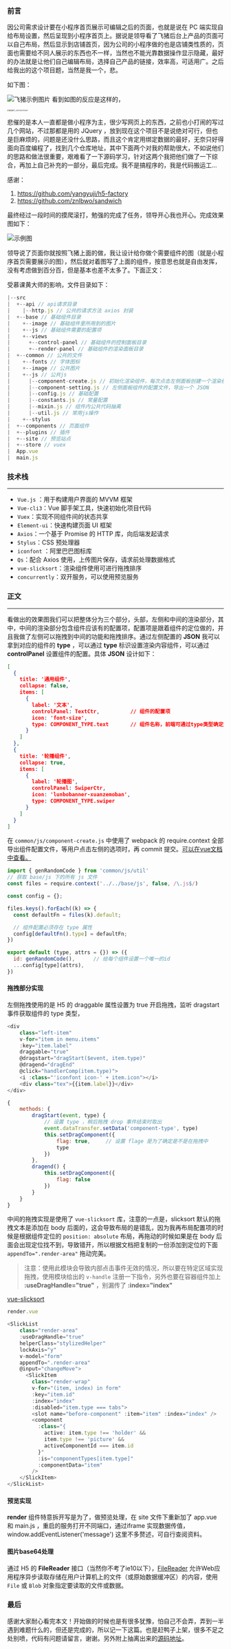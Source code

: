 ### 前言

因公司需求设计要在小程序首页展示可编辑之后的页面，也就是说在 PC 端实现自给布局设置，然后呈现到小程序首页上。据说是领导看了飞猪后台上产品的页面可以自己布局，然后显示到店铺首页，因为公司的小程序做的也是店铺类性质的，页面也需要给不同人展示的东西也不一样，当然也不能光靠数据操作显示隐藏，最好的办法就是让他们自己编辑布局，选择自己产品的链接，效率高，可适用广。之后给我出的这个项目题，当然是我一个，悲。

如下图：

![飞猪示例图片](https://p6-juejin.byteimg.com/tos-cn-i-k3u1fbpfcp/7acc6b6508394a20b1d2f682f43f4fd8~tplv-k3u1fbpfcp-watermark.image)
看到如图的反应是这样的，

<img src="https://p9-juejin.byteimg.com/tos-cn-i-k3u1fbpfcp/8b6a68b2f3c346d3803b5a28d34e39fc~tplv-k3u1fbpfcp-watermark.image" alt="微信图片_20201202172607" style="zoom: 25%;margin: 0 auto" />

悲催的是本人一直都是做小程序为主，很少写网页上的东西，之前也小打闹的写过几个网站，不过那都是用的 JQuery ，放到现在这个项目不是说绝对可行，但也是巨麻烦的，问题是还没什么思路，而且这个肯定用绑定数据的最好，无奈只好得面向百度编程了，找到几个仓库地址，其中下面两个对我的帮助很大，不如说他们的思路和做法很重要，艰难看了一下源码学习，针对这两个我把他们做了一下综合，再加上自己补充的一部分，最后完成。我不是搞程序的，我是代码搬运工...

感谢：

1. https://github.com/yangyuji/h5-factory
2. https://github.com/znlbwo/sandwich

最终经过一段时间的摸爬滚打，勉强的完成了任务，领导开心我也开心。完成效果图如下：

![示例图](https://p1-juejin.byteimg.com/tos-cn-i-k3u1fbpfcp/5016815beb3e4974968c7731e358b971~tplv-k3u1fbpfcp-watermark.image)

领导说了页面你就按照飞猪上面的做，我让设计给你做个需要组件的图（就是小程序首页需要展示的图），然后就对着图写了上面的组件，按意思也就是自由发挥，没有考虑做到百分百，但是基本也差不太多了。下面正文：

受慕课黄大师的影响，文件目录如下：

```javascript
|--src
|  +--api // api请求目录
|    |--http.js // 公共的请求方法 axios 封装
|  +--base // 基础组件目录
|    +--image // 基础组件里所用到的图片
|    +--js // 基础组件需要的配置项
|    +--views				
|      +--control-panel // 基础组件的控制面板目录
|      +--render-panel // 基础组件的渲染面板目录
|  +--common // 公共的文件
|    +--fonts // 字体图标
|    +--image // 公共图片
|    +--js // 公共js
|      |--component-create.js // 初始化渲染组件，每次点击左侧面板创建一个渲染组件，并分配一个id
|      |--component-setting.js // 左侧面板组件的配置文件，导出一个 JSON
|      |--config.js // 基础配置
|      |--constants.js // 常量配置
|      |--mixin.js // 组件内公共代码抽离
|      |--util.js // 常用js操作
|    +--stylus					
|  +--components // 页面组件
|  +--plugins // 插件
|  +--site // 预览站点
|  +--store // vuex 
|  App.vue
|  main.js
```

### 技术栈

------

- `Vue.js` ：用于构建用户界面的 MVVM 框架
- `Vue-cli3`：Vue 脚手架工具，快速初始化项目代码
- `Vuex`：实现不同组件间的状态共享
- `Element-ui`：快速构建页面 UI 框架
- `Axios`：一个基于 Promise 的 HTTP 库，向后端发起请求
- `Stylus`：CSS 预处理器
- `iconfont` ：阿里巴巴图标库
- `Qs`：配合 Axios 使用，上传图片保存，请求前处理数据格式
- `vue-slicksort`：渲染组件使用可进行拖拽排序
- `concurrently`：双开服务，可以使用预览服务


### 正文

------

看做出的效果图我们可以把整体分为三个部分，头部，左侧和中间的渲染部分，其中，中间的渲染部分包含组件应该有的配置项，配置项是跟着组件的定位做的，并且我做了左侧可以拖拽到中间的功能和拖拽排序。通过左侧配置的 **JSON** 我可以拿到对应的组件的 **type** ，可以通过 **type** 标识设置渲染内容组件，可以通过 **controlPanel** 设置组件的配置。具体 **JSON** 设计如下：

```json
[
  {
    title: '通用组件',
    collapse: false,
    items: [
      {
        label: '文本',
        controlPanel: TextCtr,			// 组件的配置项
        icon: 'font-size',
        type: COMPONENT_TYPE.text		// 组件名称，前端可通过type类型确定是哪个组件
      }
    ]
  }, 
  {
    title: '轮播组件',
    collapse: true,
    items: [
      {
        label: '轮播图',
        controlPanel: SwiperCtr,
        icon: 'lunbobanner-xuanzemoban',
        type: COMPONENT_TYPE.swiper
      }
    ]
  }
]
```

在 `common/js/component-create.js` 中使用了 webpack 的 require.context 全部导出组件配置文件，等用户点击左侧的选项时，再 commit 提交。[可以在vue文档中查看。](https://cn.vuejs.org/v2/guide/components-registration.html#%E5%9F%BA%E7%A1%80%E7%BB%84%E4%BB%B6%E7%9A%84%E8%87%AA%E5%8A%A8%E5%8C%96%E5%85%A8%E5%B1%80%E6%B3%A8%E5%86%8C)

```javascript
import { genRandomCode } from 'common/js/util'
// 获取 base/js 下的所有 js 文件
const files = require.context('../../base/js', false, /\.js$/)

const config = {};

files.keys().forEach((k) => {
  const defaultFn = files(k).default;

  // 组件配置必须存在 type 属性
  config[defaultFn().type] = defaultFn;
})

export default (type, attrs = {}) => ({
  id: genRandomCode(),		// 给每个组件设置一个唯一的id
  ...config[type](attrs),
})
```

#### 拖拽部分实现

左侧拖拽使用的是 H5 的 draggable 属性设置为 true 开启拖拽，监听 dragstart 事件获取组件的 type 类型，

```javascript
<div 
    class="left-item" 
    v-for="item in menu.items" 
    :key="item.label"
    draggable="true"
    @dragstart="dragStart($event, item.type)"
    @dragend="dragEnd"
    @click="handlerComp(item.type)">
    <i :class="'iconfont icon-' + item.icon"></i>
    <div class="tex">{{item.label}}</div>
</div>

{
    methods: {
        dragStart(event, type) {
            // 设置 type ，稍后拖拽 drop 事件结束时取出
            event.dataTransfer.setData('component-type', type)
            this.setDragComponent({
                flag: true, 	// 设置 flage 是为了确定是不是在拖拽中
                type
            })
        },
        dragend() {
            this.setDragComponent({
                flag: false
            })
        }
    }
}
```

中间的拖拽实现是使用了 `vue-slicksort` 库，注意的一点是，slicksort 默认的拖拽文本是添加在 body 后面的，这会导致布局的是错乱，因为我再布局配置项的时候是根据组件定位的 `position: absolute` 布局，再拖动的时候如果是在 body 后面会出现定位找不到，导致错开，所以根据文档把复制的一份添加到定位的下面 `appendTo=".render-area"` 拖动完美。

>注意：使用此模块会导致内部点击事件无效的情况，所以要在特定区域实现拖拽，使用模块给出的 `v-handle` 注册一下指令，另外也要在容器组件加上 **:useDragHandle="true"** ，别漏传了 **:index="index"**

[vue-slicksort](https://github.com/Jexordexan/vue-slicksort)

```javascript
render.vue

<SlickList
    class="render-area"
    :useDragHandle="true" 
    helperClass="stylizedHelper"
    lockAxis="y" 
    v-model="form"
    appendTo=".render-area"
    @input="changeMove">
      <SlickItem 
        class="render-wrap" 
        v-for="(item, index) in form" 
        :key="item.id" 
        :index="index" 
        :disabled="item.type === tabs">
        <slot name="before-component" :item="item" :index="index" />
        <component 
          :class="{ 
            active: item.type !== 'holder' && 
            item.type !== 'picture' && 
            activeComponentId === item.id 
          }"
          :is="componentTypes[item.type]" 
          :componentData="item"
        />
    </SlickItem>
</SlickList>
```



#### 预览实现 

**render** 组件特意拆开写是为了，做预览处理，在 site 文件下重新加了 app.vue 和 main.js ，重启的服务打开不同端口，通过iframe 实现数据传值，window.addEventListener('message') 这里不多赘述，可自行查阅资料。



#### 图片base64处理

通过 H5 的 **FileReader** 接口（当然你不考了ie10以下），[FileReader](https://developer.mozilla.org/zh-CN/docs/Web/API/FileReader) 允许Web应用程序异步读取存储在用户计算机上的文件（或原始数据缓冲区）的内容，使用 `File` 或 `Blob` 对象指定要读取的文件或数据。

### 最后

感谢大家耐心看完本文！开始做的时候也是有很多犹豫，怕自己不会弄，弄到一半遇到难题什么的，但还是完成的，所以记一下这篇。也是赶鸭子上架，很多不足之处别喷，代码有问题请留言，谢谢。另外附上抽离出来的[源码地址](https://github.com/ZHOUYUANN/factory)。

